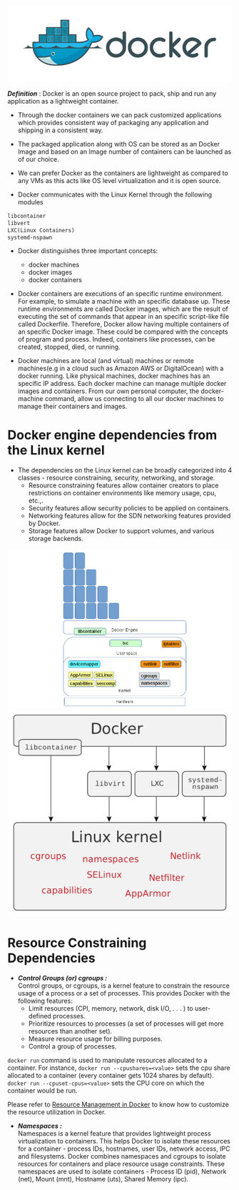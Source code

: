 ![Docker](/images/dockericon-large.png)


***Definition*** : Docker is an open source project to pack, ship and run any application as a lightweight container.

- Through the docker containers we can pack customized applications which provides consistent way of packaging any application and shipping in a consistent way.

- The packaged application along with OS can be stored as an Docker Image and based on an Image number of containers can be launched as of our choice.

- We can prefer Docker as the containers are lightweight as compared to any VMs as this acts like OS level virtualization and it is open source.

- Docker communicates with the Linux Kernel through the following modules

```
libcontainer
libvert
LXC(Linux Containers)
systemd-nspawn
```

- Docker distinguishes three important concepts: 
	- docker machines
	- docker images
	- docker containers
	
- Docker containers are executions of an specific runtime environment. For example, to simulate a machine with an specific database up. These runtime environments are called Docker images, which are the result of executing the set of commands that appear in an specific script-like file called Dockerfile. Therefore, Docker allow having multiple containers of an specific Docker image. These could be compared with the concepts of program and process. Indeed, containers like processes, can be created, stopped, died, or running.

- Docker machines are local (and virtual) machines or remote machines(e.g in a cloud such as Amazon AWS or DigitalOcean) with a docker running. Like physical machines, docker machines has an specific IP address. Each docker machine can manage multiple docker images and containers. From our own personal computer, the docker-machine command, allow us connecting to all our docker machines to manage their containers and images.

# Docker engine dependencies from the Linux kernel

- The dependencies on the Linux kernel can be broadly categorized into 4 classes - resource constraining, security, networking, and storage.
	- Resource constraining features allow container creators to place restrictions on container environments like memory usage, cpu, etc.,.
	- Security features allow security policies to be applied on containers.
	- Networking features allow for the SDN networking features provided by Docker.
	- Storage features allow Docker to support volumes, and various storage backends.

![Kernel Dep1](/images/kernel-dep1.png) ![Kernel Dep2](/images/kernel-dep2.png)

# Resource Constraining Dependencies
- ***Control Groups (or) cgroups :***   
Control groups, or cgroups, is a kernel feature to constrain the resource usage of a process or a set of processes. This provides Docker with the following features:
	- Limit resources (CPI, memory, network, disk I/O, . . . ) to user-defined processes.
	- Prioritize resources to processes (a set of processes will get more resources than another set).
	- Measure resource usage for billing purposes.
	- Control a group of processes.

`docker run` command is used to manipulate resources allocated to a container. For instance, `docker run --cpushares=<value>` sets the cpu share allocated to a container (every container gets 1024 shares by default). `docker run --cpuset-cpus=<value>` sets the CPU core on which the container would be run.

Please refer to [Resource Management in Docker](https://goldmann.pl/blog/2014/09/11/resource-management-in-docker/) to know how to customize the resource utilization in Docker.

- ***Namespaces :***    
Namespaces is a kernel feature that provides lightweight process virtualization to containers. This helps Docker to isolate these resources for a container - process IDs, hostnames, user IDs, network access, IPC and filesystems. Docker combines namespaces and cgroups to isolate resources for containers and place resource usage constraints. These namespaces are used to isolate containers - Process ID (pid), Network (net), Mount (mnt), Hostname (uts), Shared Memory (ipc).
